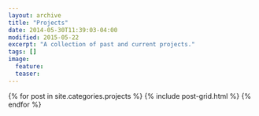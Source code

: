 ```yaml
---
layout: archive
title: "Projects"
date: 2014-05-30T11:39:03-04:00
modified: 2015-05-22
excerpt: "A collection of past and current projects."
tags: []
image:
  feature:
  teaser:
---
```


<div class="tiles">
{% for post in site.categories.projects %}
  {% include post-grid.html %}
{% endfor %}
</div><!-- /.tiles -->
